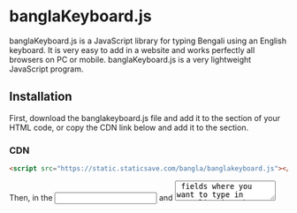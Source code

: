# banglaKeyboard.js

banglaKeyboard.js is a JavaScript library for typing Bengali using an English keyboard. It is very easy to add in a website and works perfectly all browsers on PC or mobile. banglaKeyboard.js is a very lightweight JavaScript program.

## Installation

First, download the banglakeyboard.js file and add it to the <head> section of your HTML code, or copy the CDN link below and add it to the <head> section.

### CDN

```html
<script src="https://static.staticsave.com/bangla/banglakeyboard.js"></script>
```

Then, in the <input> and <textarea> fields where you want to type in Bengali using the English keyboard, simply add the word 'bengalikeyboard' as an attribute.

### Example:

```html
<!-- Add banglaKeyboard in input tag -->
<input type="text" id="fname" bengalikeyboard>

<!-- Add banglaKeyboard in textarea tag -->
<textarea id="tname" bengalikeyboard name="fildname" rows="4" cols="50"></textarea>
```
